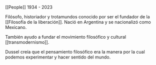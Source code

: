 [[People]]   1934 - 2023

Filósofo, historiador y trotamundos conocido por ser el fundador de la [[Filosofía de la liberación]]. Nació en Argentina y se nacionalizó como Mexicano. 

También ayudo a fundar el movimiento filosófico y cultural [[transmodernismo]]. 

Dussel creía que el pensamiento filosófico era la manera por la cual podemos experimentar y hacer sentido del mundo. 
